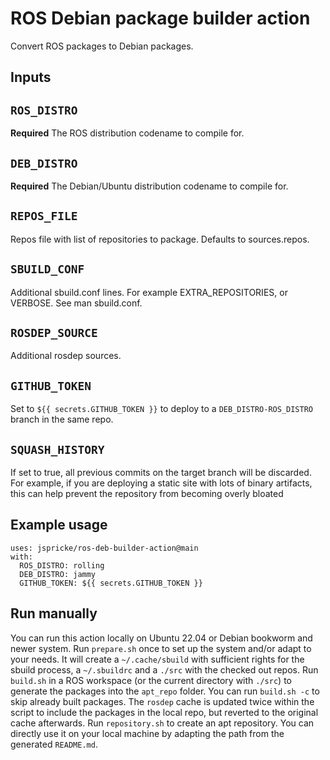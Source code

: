 # ROS Debian package builder action

Convert ROS packages to Debian packages.

## Inputs

## `ROS_DISTRO`

**Required** The ROS distribution codename to compile for.

## `DEB_DISTRO`

**Required** The Debian/Ubuntu distribution codename to compile for.

## `REPOS_FILE`

Repos file with list of repositories to package.
Defaults to sources.repos.

## `SBUILD_CONF`

Additional sbuild.conf lines.
For example EXTRA_REPOSITORIES, or VERBOSE.
See man sbuild.conf.

## `ROSDEP_SOURCE`

Additional rosdep sources.

## `GITHUB_TOKEN`

Set to `${{ secrets.GITHUB_TOKEN }}` to deploy to a `DEB_DISTRO-ROS_DISTRO` branch in the same repo.

## ``SQUASH_HISTORY``

If set to true, all previous commits on the target branch will be discarded.
For example, if you are deploying a static site with lots of binary artifacts, this can help prevent the repository from becoming overly bloated

## Example usage

```
uses: jspricke/ros-deb-builder-action@main
with:
  ROS_DISTRO: rolling
  DEB_DISTRO: jammy
  GITHUB_TOKEN: ${{ secrets.GITHUB_TOKEN }}
```

## Run manually

You can run this action locally on Ubuntu 22.04 or Debian bookworm and newer system.
Run `prepare.sh` once to set up the system and/or adapt to your needs.
It will create a `~/.cache/sbuild` with sufficient rights for the sbuild process, a `~/.sbuildrc` and a `./src` with the checked out repos.
Run `build.sh` in a ROS workspace (or the current directory with `./src`) to generate the packages into the `apt_repo` folder.
You can run `build.sh -c` to skip already built packages.
The `rosdep` cache is updated twice within the script to include the packages in the local repo, but reverted to the original cache afterwards.
Run `repository.sh` to create an apt repository.
You can directly use it on your local machine by adapting the path from the generated `README.md`.
